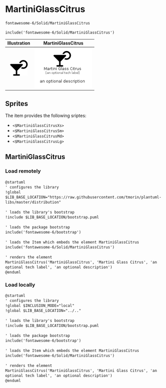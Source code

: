 # MartiniGlassCitrus


```text
fontawesome-6/Solid/MartiniGlassCitrus
```

```text
include('fontawesome-6/Solid/MartiniGlassCitrus')
```



| Illustration | MartiniGlassCitrus |
| :---: | :---: |
| ![illustration for Illustration](../../fontawesome-6/Solid/MartiniGlassCitrus.png) | ![illustration for MartiniGlassCitrus](../../fontawesome-6/Solid/MartiniGlassCitrus.Local.png) |



## Sprites
The item provides the following sriptes:

- `<$MartiniGlassCitrusXs>`
- `<$MartiniGlassCitrusSm>`
- `<$MartiniGlassCitrusMd>`
- `<$MartiniGlassCitrusLg>`





## MartiniGlassCitrus

### Load remotely
```plantuml
@startuml
' configures the library
!global $LIB_BASE_LOCATION="https://raw.githubusercontent.com/tmorin/plantuml-libs/master/distribution"

' loads the library's bootstrap
!include $LIB_BASE_LOCATION/bootstrap.puml

' loads the package bootstrap
include('fontawesome-6/bootstrap')

' loads the Item which embeds the element MartiniGlassCitrus
include('fontawesome-6/Solid/MartiniGlassCitrus')

' renders the element
MartiniGlassCitrus('MartiniGlassCitrus', 'Martini Glass Citrus', 'an optional tech label', 'an optional description')
@enduml
```

### Load locally
```plantuml
@startuml
' configures the library
!global $INCLUSION_MODE="local"
!global $LIB_BASE_LOCATION="../.."

' loads the library's bootstrap
!include $LIB_BASE_LOCATION/bootstrap.puml

' loads the package bootstrap
include('fontawesome-6/bootstrap')

' loads the Item which embeds the element MartiniGlassCitrus
include('fontawesome-6/Solid/MartiniGlassCitrus')

' renders the element
MartiniGlassCitrus('MartiniGlassCitrus', 'Martini Glass Citrus', 'an optional tech label', 'an optional description')
@enduml
```

